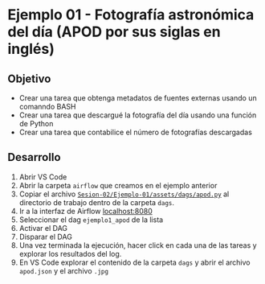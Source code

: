 # Ejemplo 01 - Fotografía astronómica del día (APOD por sus siglas en inglés)

## Objetivo

* Crear una tarea que obtenga metadatos de fuentes externas usando un comanndo BASH
* Crear una tarea que descargué la fotografía del día usando una función de Python
* Crear una tarea que contabilice el número de fotografías descargadas

## Desarrollo

1. Abrir VS Code
2. Abrir la carpeta `airflow` que creamos en el ejemplo anterior
3. Copiar el archivo [`Sesion-02/Ejemplo-01/assets/dags/apod.py`](assets/dags/apod.py) al directorio de trabajo dentro de la carpeta `dags`.
4. Ir a la interfaz de Airflow [localhost:8080](localhost:8080)
5. Seleccionar el dag `ejemplo1_apod` de la lista
6. Activar el DAG
7. Disparar el DAG
8. Una vez terminada la ejecución, hacer click en cada una de las tareas y explorar los resultados del log.
9. En VS Code explorar el contenido de la carpeta `dags` y abrir el archivo `apod.json` y el archivo `.jpg`
